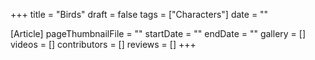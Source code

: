 +++
title = "Birds"
draft = false
tags = ["Characters"]
date = ""

[Article]
pageThumbnailFile = ""
startDate = ""
endDate = ""
gallery = []
videos = []
contributors = []
reviews = []
+++